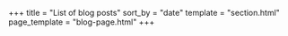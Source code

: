 +++
title = "List of blog posts"
sort_by = "date"
template = "section.html"
page_template = "blog-page.html"
+++